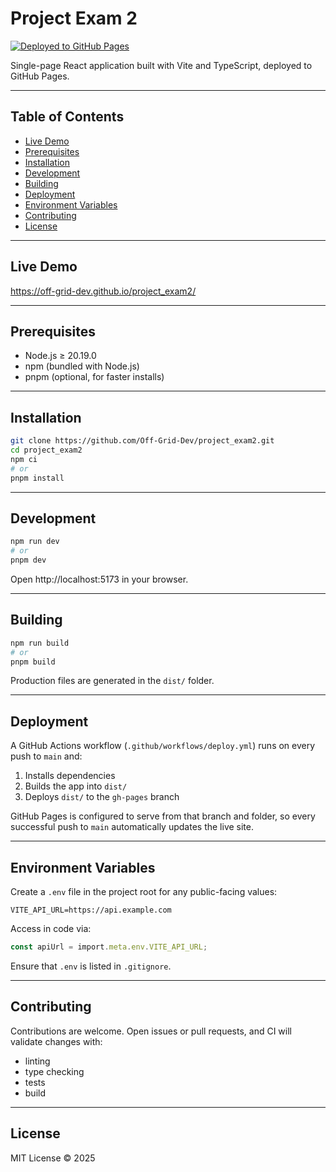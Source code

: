 # Project Exam 2

[![Deployed to GitHub Pages](https://github.com/Off-Grid-Dev/project_exam2/actions/workflows/deploy.yml/badge.svg?branch=main)](https://off-grid-dev.github.io/project_exam2/)

Single-page React application built with Vite and TypeScript, deployed to GitHub Pages.

---

## Table of Contents

- [Live Demo](#live-demo)
- [Prerequisites](#prerequisites)
- [Installation](#installation)
- [Development](#development)
- [Building](#building)
- [Deployment](#deployment)
- [Environment Variables](#environment-variables)
- [Contributing](#contributing)
- [License](#license)

---

## Live Demo

https://off-grid-dev.github.io/project_exam2/

---

## Prerequisites

- Node.js ≥ 20.19.0
- npm (bundled with Node.js)
- pnpm (optional, for faster installs)

---

## Installation

```bash
git clone https://github.com/Off-Grid-Dev/project_exam2.git
cd project_exam2
npm ci
# or
pnpm install
```

---

## Development

```bash
npm run dev
# or
pnpm dev
```

Open http://localhost:5173 in your browser.

---

## Building

```bash
npm run build
# or
pnpm build
```

Production files are generated in the `dist/` folder.

---

## Deployment

A GitHub Actions workflow (`.github/workflows/deploy.yml`) runs on every push to `main` and:

1. Installs dependencies
2. Builds the app into `dist/`
3. Deploys `dist/` to the `gh-pages` branch

GitHub Pages is configured to serve from that branch and folder, so every successful push to `main` automatically updates the live site.

---

## Environment Variables

Create a `.env` file in the project root for any public-facing values:

```env
VITE_API_URL=https://api.example.com
```

Access in code via:

```ts
const apiUrl = import.meta.env.VITE_API_URL;
```

Ensure that `.env` is listed in `.gitignore`.

---

## Contributing

Contributions are welcome. Open issues or pull requests, and CI will validate changes with:

- linting
- type checking
- tests
- build

---

## License

MIT License © 2025
